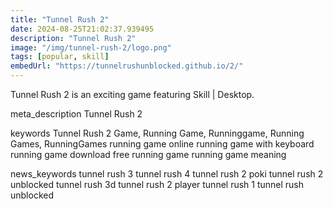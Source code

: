 ```yaml
---
title: "Tunnel Rush 2"
date: 2024-08-25T21:02:37.939495
description: "Tunnel Rush 2"
image: "/img/tunnel-rush-2/logo.png"
tags: [popular, skill]
embedUrl: "https://tunnelrushunblocked.github.io/2/"
---
```


Tunnel Rush 2 is an exciting game featuring Skill | Desktop.

meta_description
Tunnel Rush 2


keywords
Tunnel Rush 2 Game, Running Game, Runninggame, Running Games, RunningGames running game online running game with keyboard running game download free running game running game meaning


news_keywords
tunnel rush 3 tunnel rush 4 tunnel rush 2 poki tunnel rush 2 unblocked tunnel rush 3d tunnel rush 2 player tunnel rush 1 tunnel rush unblocked
